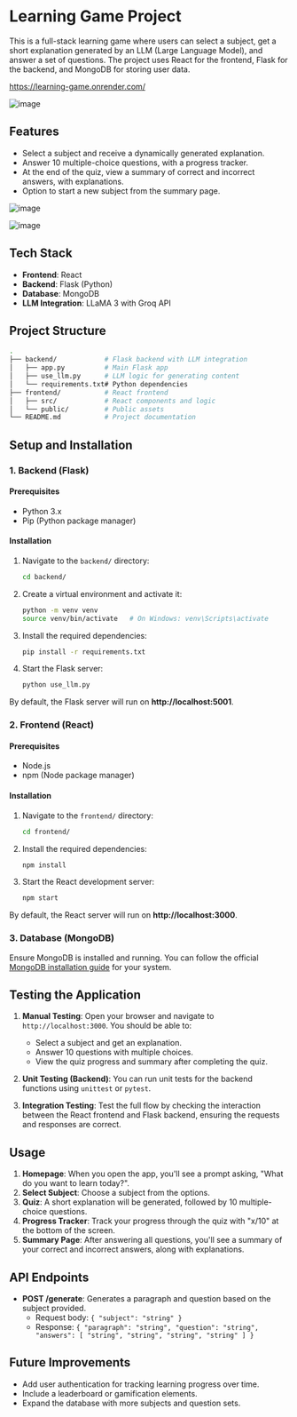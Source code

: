 # Learning Game Project

This is a full-stack learning game where users can select a subject, get a short explanation generated by an LLM (Large Language Model), and answer a set of questions. The project uses React for the frontend, Flask for the backend, and MongoDB for storing user data.

https://learning-game.onrender.com/

![image](https://github.com/user-attachments/assets/6dc2ba81-3eda-4a91-b20f-40c3b720c719)

## Features
- Select a subject and receive a dynamically generated explanation.
- Answer 10 multiple-choice questions, with a progress tracker.
- At the end of the quiz, view a summary of correct and incorrect answers, with explanations.
- Option to start a new subject from the summary page.

![image](https://github.com/user-attachments/assets/de229f55-cfe7-447b-a0c2-705fb7ac91f3)

![image](https://github.com/user-attachments/assets/97b71e14-ec99-43a9-8620-ca2b16a42b02)



## Tech Stack
- **Frontend**: React
- **Backend**: Flask (Python)
- **Database**: MongoDB
- **LLM Integration**: LLaMA 3 with Groq API

## Project Structure
```bash
.
├── backend/            # Flask backend with LLM integration
│   ├── app.py          # Main Flask app
│   ├── use_llm.py      # LLM logic for generating content
│   └── requirements.txt# Python dependencies
├── frontend/           # React frontend
│   ├── src/            # React components and logic
│   └── public/         # Public assets
└── README.md           # Project documentation
```

## Setup and Installation

### 1. Backend (Flask)
#### Prerequisites
- Python 3.x
- Pip (Python package manager)

#### Installation
1. Navigate to the `backend/` directory:
   ```bash
   cd backend/
   ```

2. Create a virtual environment and activate it:
   ```bash
   python -m venv venv
   source venv/bin/activate   # On Windows: venv\Scripts\activate
   ```

3. Install the required dependencies:
   ```bash
   pip install -r requirements.txt
   ```

4. Start the Flask server:
   ```bash
   python use_llm.py
   ```

By default, the Flask server will run on **http://localhost:5001**.

### 2. Frontend (React)
#### Prerequisites
- Node.js
- npm (Node package manager)

#### Installation
1. Navigate to the `frontend/` directory:
   ```bash
   cd frontend/
   ```

2. Install the required dependencies:
   ```bash
   npm install
   ```

3. Start the React development server:
   ```bash
   npm start
   ```

By default, the React server will run on **http://localhost:3000**.

### 3. Database (MongoDB)
Ensure MongoDB is installed and running. You can follow the official [MongoDB installation guide](https://docs.mongodb.com/manual/installation/) for your system.

## Testing the Application

1. **Manual Testing**: Open your browser and navigate to `http://localhost:3000`. You should be able to:
   - Select a subject and get an explanation.
   - Answer 10 questions with multiple choices.
   - View the quiz progress and summary after completing the quiz.

2. **Unit Testing (Backend)**:
   You can run unit tests for the backend functions using `unittest` or `pytest`.

3. **Integration Testing**:
   Test the full flow by checking the interaction between the React frontend and Flask backend, ensuring the requests and responses are correct.

## Usage

1. **Homepage**: When you open the app, you'll see a prompt asking, "What do you want to learn today?".
2. **Select Subject**: Choose a subject from the options.
3. **Quiz**: A short explanation will be generated, followed by 10 multiple-choice questions.
4. **Progress Tracker**: Track your progress through the quiz with "x/10" at the bottom of the screen.
5. **Summary Page**: After answering all questions, you'll see a summary of your correct and incorrect answers, along with explanations.

## API Endpoints
- **POST /generate**: Generates a paragraph and question based on the subject provided.
  - Request body: `{ "subject": "string" }`
  - Response: `{ "paragraph": "string", "question": "string", "answers": [ "string", "string", "string", "string" ] }`

## Future Improvements
- Add user authentication for tracking learning progress over time.
- Include a leaderboard or gamification elements.
- Expand the database with more subjects and question sets.
